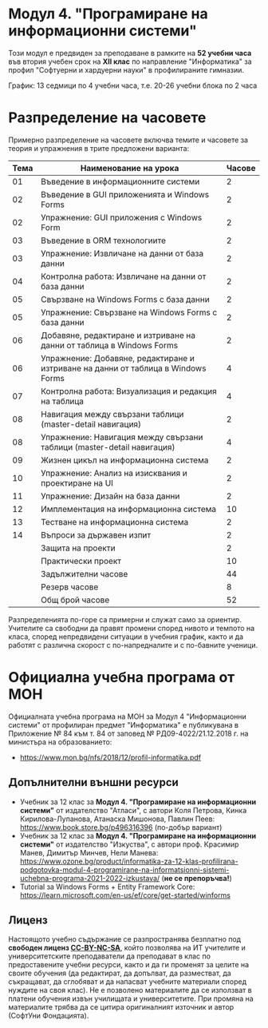 # Модул 4. "Програмиране на информационни системи"

Този модул е предвиден за преподаване в рамките на **52 учебни часа** във втория учебен срок на **XII клас** по направление "Информатика" за профил "Софтуерни и хардуерни науки" в профилираните гимназии.

График: 13 седмици по 4 учебни часа, т.е. 20-26 учебни блока по 2 часа

# Разпределение на часовете

Примерно разпределение на часовете включва темите и часовете за теория и упражнения в трите предложени варианта:

| Тема | Наименование на урока                                                              | Часове      |
|------|------------------------------------------------------------------------------------|-------------|
|  01  | Въведение в информационните системи                                                |      2      |
|  02  | Въведение в GUI приложенията и Windows Forms                                       |      2      |
|  02  | Упражнение: GUI приложения с Windows Form                                          |      2      |
|  03  | Въведение в ORM технологиите                                                       |      2      |
|  03  | Упражнение: Извличане на данни от база данни                                       |      2      |
|  04  | Контролна работа: Извличане на данни от база данни                                 |      2      |
|  05  | Свързване на Windows Forms с база данни                                            |      2      |
|  05  | Упражнение: Свързване на Windows Forms с база данни                                |      2      |
|  06  | Добавяне, редактиране и изтриване на данни от таблица в Windows Forms              |      2      |
|  06  | Упражнение: Добавяне, редактиране и изтриване на данни от таблица в Windows Forms  |      4      |
|  07  | Контролна работа: Визуализация и редакция на таблица                               |      4      |
|  08  | Навигация между свързани таблици (master-detail навигация)                         |      2      |
|  08  | Упражнение: Навигация между свързани таблици (master-detail навигация)             |      4      |
|  09  | Жизнен цикъл на информационна система                                              |      2      |
|  10  | Упражнение: Анализ на изисквания и проектиране на UI                               |      2      |
|  11  | Упражнение: Дизайн на база данни                                                   |      2      |
|  12  | Имплементация на информационна система                                             |     10      |
|  13  | Тестване на информационна система                                                  |      2      |
|  14  | Въпроси за държавен изпит                                                          |      2      |
|      | Защита на проекти                                                                  |      2      | 
|      | Практически проект                                                                 |     10      |
|      | Задължителни часове                                                                |     44      |
|      | Резерв часове                                                                      |     8       |
|      | Общ брой часове                                                                    |     52      |

Разпределенията по-горе са примерни и служат само за ориентир. Учителите са свободни да правят промени според нивото и темпото на класа, според непредвидени ситуации в учебния график, както и да работят с различна скорост с по-напредналите и с по-бавните ученици.

# Официална учебна програма от МОН
Официалната учебна програма на МОН за Модул 4 "Информационни системи" от профилиран предмет "Информатика" е публикувана в Приложение № 84 към т. 84 от заповед № РД09-4022/21.12.2018 г. на министъра на образованието:
  - https://www.mon.bg/nfs/2018/12/profil-informatika.pdf

## Допълнителни външни ресурси
  - Учебник за 12 клас за **Модул 4. "Програмиране на информационни системи"** от издателство "Атласи", с автори Коля Петрова, Кинка Кирилова-Лупанова, Атанаска Мишонова, Павлин Пеев: https://www.book.store.bg/p496316396 (по-добър вариант)
  - Учебник за 12 клас за **Модул 4. "Програмиране на информационни системи"** от издателство "Изкуства", с автори проф. Красимир Манев, Димитър Минчев, Нели Манева: https://www.ozone.bg/product/informatika-za-12-klas-profilirana-podgotovka-modul-4-programirane-na-informatsionni-sistemi-uchebna-programa-2021-2022-izkustava/ (**не се препоръчва!**)
  - Tutorial за Windows Forms + Entity Framework Core: https://learn.microsoft.com/en-us/ef/core/get-started/winforms

## Лиценз
Настоящото учебно съдържание се разпространява безплатно под **свободен лиценз [CC-BY-NC-SA](https://creativecommons.org/licenses/by-nc-sa/4.0/)**, който позволява на ИТ учителите и университетските преподаватели да преподават в клас по предоставените учебни ресурси, както и да ги променят за целите на своите обучения (да редактират, да допълват, да разместват, да съкращават, да сглобяват и да напасват учебните материали според нуждите на своя клас). Не е позволено материалите да се използват в платени обучения извън училищата и университетите. При промяна на материалите трябва да се цитира оригиналният източник и автор (СофтУни Фондацията).
